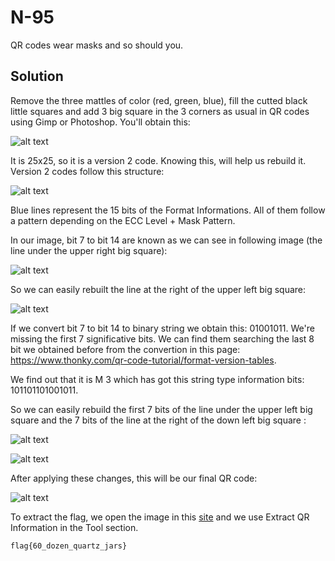 # N-95

QR codes wear masks and so should you.

## Solution

Remove the three mattles of color (red, green, blue), fill the cutted black little squares and add 3 big square in the 3 corners as usual in QR codes using Gimp or Photoshop. You'll obtain this:

![alt text](https://i.imgur.com/ZiqDHpS.png)

It is 25x25, so it is a version 2 code. Knowing this, will help us rebuild it. Version 2 codes follow this structure:

![alt text](https://i.imgur.com/UEdwJAy.png)

Blue lines represent the 15 bits of the Format Informations. All of them follow a pattern depending on the ECC Level + Mask Pattern.

In our image, bit 7 to bit 14 are known as we can see in following image (the line under the upper right big square):

![alt text](https://i.imgur.com/x5YMNxO.png)

So we can easily rebuilt the line at the right of the upper left big square:

![alt text](https://i.imgur.com/zX9hydD.png)

If we convert bit 7 to bit 14 to binary string we obtain this: 01001011. We're missing the first 7 significative bits. We can find them searching the last 8 bit we obtained before from the convertion in this page: https://www.thonky.com/qr-code-tutorial/format-version-tables.

We find out that it is M 3 which has got this string type information bits: 101101101001011.

So we can easily rebuild the first 7 bits of the line under the upper left big square and the 7 bits of the line at the right of the down left big square :

![alt text](https://i.imgur.com/DyZfJiW.png)

![alt text](https://i.imgur.com/5OZ3mUM.png)

After applying these changes, this will be our final QR code:

![alt text](https://i.imgur.com/tMsyGu5.png)

To extract the flag, we open the image in this [site](https://merricx.github.io/qrazybox/) and we use Extract QR Information in the Tool section.

```
flag{60_dozen_quartz_jars}
```
